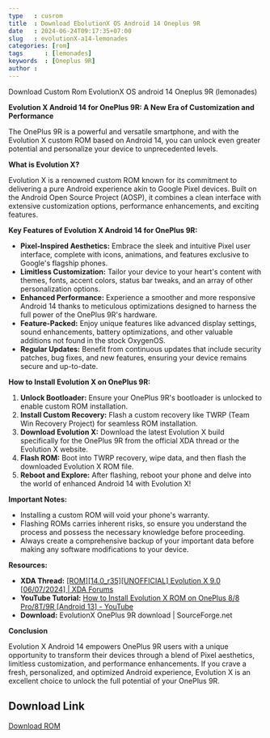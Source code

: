 ```yaml
---
type   : cusrom
title  : Download EbolutionX OS Android 14 Oneplus 9R
date   : 2024-06-24T09:17:35+07:00
slug   : evolutionX-a14-lemonades
categories: [rom]
tags      : [lemonades]
keywords  : [Oneplus 9R]
author :
---
```


Download Custom Rom EvolutionX OS android 14 Oneplus 9R (lemonades)

**Evolution X Android 14 for OnePlus 9R: A New Era of Customization and Performance**

The OnePlus 9R is a powerful and versatile smartphone, and with the Evolution X custom ROM based on Android 14, you can unlock even greater potential and personalize your device to unprecedented levels.

**What is Evolution X?**

Evolution X is a renowned custom ROM known for its commitment to delivering a pure Android experience akin to Google Pixel devices. Built on the Android Open Source Project (AOSP), it combines a clean interface with extensive customization options, performance enhancements, and exciting features.

**Key Features of Evolution X Android 14 for OnePlus 9R:**

* **Pixel-Inspired Aesthetics:** Embrace the sleek and intuitive Pixel user interface, complete with icons, animations, and features exclusive to Google's flagship phones.
* **Limitless Customization:** Tailor your device to your heart's content with themes, fonts, accent colors, status bar tweaks, and an array of other personalization options.
* **Enhanced Performance:** Experience a smoother and more responsive Android 14 thanks to meticulous optimizations designed to harness the full power of the OnePlus 9R's hardware.
* **Feature-Packed:** Enjoy unique features like advanced display settings, sound enhancements, battery optimizations, and other valuable additions not found in the stock OxygenOS.
* **Regular Updates:** Benefit from continuous updates that include security patches, bug fixes, and new features, ensuring your device remains secure and up-to-date.

**How to Install Evolution X on OnePlus 9R:**

1. **Unlock Bootloader:** Ensure your OnePlus 9R's bootloader is unlocked to enable custom ROM installation.
2. **Install Custom Recovery:** Flash a custom recovery like TWRP (Team Win Recovery Project) for seamless ROM installation.
3. **Download Evolution X:** Download the latest Evolution X build specifically for the OnePlus 9R from the official XDA thread or the Evolution X website.
4. **Flash ROM:** Boot into TWRP recovery, wipe data, and then flash the downloaded Evolution X ROM file.
5. **Reboot and Explore:** After flashing, reboot your phone and delve into the world of enhanced Android 14 with Evolution X!

**Important Notes:**

* Installing a custom ROM will void your phone's warranty.
* Flashing ROMs carries inherent risks, so ensure you understand the process and possess the necessary knowledge before proceeding.
* Always create a comprehensive backup of your important data before making any software modifications to your device.

**Resources:**

* **XDA Thread:** [[ROM][14.0_r35][UNOFFICIAL] Evolution X 9.0 [06/07/2024] | XDA Forums]([https://xdaforums.com/t/rom-14-0_r35-unofficial-evolution-x-9-0-06-07-2024.4642775/](https://xdaforums.com/t/rom-14-0_r35-unofficial-evolution-x-9-0-06-07-2024.4642775/))
* **YouTube Tutorial:** [How to Install Evolution X ROM on OnePlus 8/8 Pro/8T/9R [Android 13] - YouTube]([https://m.youtube.com/watch?v=JVFhbj9CWy8](https://m.youtube.com/watch?v=JVFhbj9CWy8)) 
* **Download:** EvolutionX OnePlus 9R download | SourceForge.net

**Conclusion**

Evolution X Android 14 empowers OnePlus 9R users with a unique opportunity to transform their devices through a blend of Pixel aesthetics, limitless customization, and performance enhancements. If you crave a fresh, personalized, and optimized Android experience, Evolution X is an excellent choice to unlock the full potential of your OnePlus 9R.


## Download Link
[Download ROM](https://sourceforge.net/projects/evolution-x/files/lemonades/14/)


